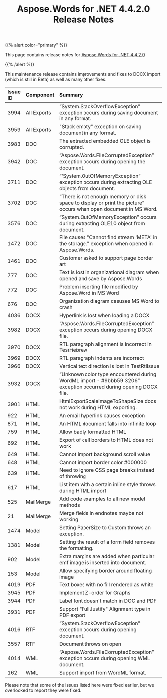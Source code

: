 ﻿---
title: Aspose.Words for .NET 4.4.2.0 Release Notes
articleTitle: Aspose.Words for .NET 4.4.2.0 Release Notes
linktitle: Aspose.Words for .NET 4.4.2.0 Release Notes
description: "Aspose.Words for .NET 4.4.2.0 Release Notes – learn about the latest updates and fixes."
type: docs
weight: 10
url: /net/aspose-words-for-net-4-4-2-0-release-notes/
---

{{% alert color="primary" %}} 

This page contains release notes for [Aspose.Words for .NET 4.4.2.0](https://downloads.aspose.com/words/net/new-releases/aspose.words-for-.net-4.4.2.0/)

{{% /alert %}} 

This maintenance release contains improvements and fixes to DOCX import (which is still in Beta) as well as many other fixes.

|Issue ID |Component |Summary |
| :- | :- | :- |
|3994 |All Exports |“System.StackOverflowException” exception occurs during saving document in any format. |
|3959 |All Exports |"Stack empty" exception on saving document in any format. |
|3983 |DOC |The extracted embedded OLE object is corrupted. |
|3942 |DOC |“Aspose.Words.FileCorruptedException” exception occurs during opening the document. |
|3711 |DOC |“'System.OutOfMemoryException” exception occurs during extracting OLE objects from document. |
|3702 |DOC |“There is not enough memory or disk space to display or print the picture” occurs when open document in MS Word. |
|3576 |DOC |“System.OutOfMemoryException” occurs during extracting OLE10 object from document. |
|1472 |DOC |File causes "Cannot find stream 'META' in the storage." exception when opened in Aspose.Words. |
|1461 |DOC |Customer asked to support page border art |
|777 |DOC |Text is lost in organizational diagram when opened and save by Aspose.Words |
|772 |DOC |Problem inserting file modified by Aspose.Word in MS Word |
|676 |DOC |Organization diagram casuses MS Word to crash |
|4036 |DOCX |Hyperlink is lost when loading a DOCX |
|3982 |DOCX |“Aspose.Words.FileCorruptedException” exception occurs during opening DOCX file. |
|3970 |DOCX |RTL paragraph alignment is incorrect in TestHebrew |
|3969 |DOCX |RTL paragraph indents are incorrect |
|3966 |DOCX |Vertical text direction is lost in TestRtlIssue |
|3932 |DOCX |“Unknown color type encountered during WordML import - #9bbb59 3206” exception occurred during opening DOCX file. |
|3901 |HTML |HtmlExportScaleImageToShapeSize docs not work during HTML exporting. |
|922 |HTML |An email hyperlink causes exception |
|871 |HTML |An HTML document falls into infinite loop |
|759 |HTML |Allow badly formatted HTML |
|692 |HTML |Export of cell borders to HTML does not work |
|649 |HTML |Cannot import background scroll value |
|648 |HTML |Cannot import border color #000000 |
|639 |HTML |Need to ignore CSS page breaks instead of throwing |
|617 |HTML |List item with a certain inline style throws during HTML import |
|525 |MailMerge |Add code examples to all new model methods |
|21 |MailMerge |Merge fields in endnotes maybe not working |
|1474 |Model |Setting PaperSize to Custom throws an exception. |
|1381 |Model |Setting the result of a form field removes the formatting. |
|902 |Model |Extra margins are added when particular emf image is inserted into document. |
|153 |Model |Allow specifying border around floating image |
|4019 |PDF |Text boxes with no fill rendered as white |
|3945 |PDF |Implement Z-order for Graphs |
|3944 |PDF |Label font doesn't match in DOC and PDF |
|3931 |PDF |Support "FullJustify" Alignment type in PDF export |
|4016 |RTF |“System.StackOverflowException” exception occurs during opening document. |
|3557 |RTF |Document throws on open |
|4014 |WML |“Aspose.Words.FileCorruptedException” exception occurs during opening WML document. |
|162 |WML |Support import from WordML format. |
Please note that some of the issues listed here were fixed earlier, but we overlooked to report they were fixed.
